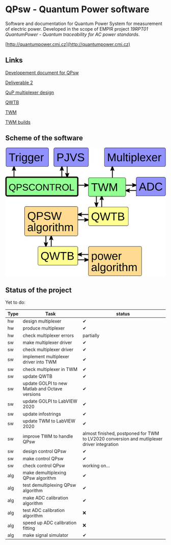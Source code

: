 # QPsw - Quantum Power software

Software and documentation for Quantum Power System for measurement of electric power.
Developed in the scope of EMPIR project *19RPT01 QuantumPower - Quantum traceability for AC power standards*.

[http://quantumpower.cmi.cz](http://quantumpower.cmi.cz)

## Links

[Developement document for QPsw](https://docs.google.com/document/d/e/2PACX-1vSt-puA1Wf-ZNfy9iknutrQ3dnUIzEJduiX1uOwK5efcjXYyhUTaYF88qtkRb6krcThQzF1a10YIxMh/pub)

[Deliverable 2](https://www.overleaf.com/read/mbrpmmtgjznh)

[QuP multiplexer design](https://github.com/rjiuzzol/QuP)

[QWTB](https://qwtb.github.io/qwtb/)

[TWM](https://github.com/smaslan/TWM)

[TWM builds](https://github.com/smaslan/TWM-builds)

## Scheme of the software
![](doc/img/QPsw-scheme.png)

## Status of the project
Yet to do:

Type | Task | status
-----|------|--------
hw | design multiplexer | ✔
hw | produce multiplexer | ✔
hw | check multiplexer errors | partially
sw | make multiplexer driver | ✔
sw | check multiplexer driver | ✔
sw | implement multiplexer driver into TWM | ✔
sw | check multiplexer in TWM | ✔
sw | update QWTB | ✔
sw | update GOLPI to new Matlab and Octave versions | ✔
sw | update GOLPI to LabVIEW 2020 | ✔
sw | update infostrings | ✔
sw | update TWM to LabVIEW 2020 | ✔
sw | improve TWM to handle QPsw | almost finished, postponed for TWM to LV2020 conversion and mutliplexer driver integration
sw | design control QPsw | ✔
sw | make control QPsw | ✔
sw | check control QPsw | working on…
alg | make demultiplexing QPsw algorithm | ✔
alg | test demultiplexing QPsw algorithm | ✔
alg | make ADC calibration algorithm | ✔
alg | test ADC calibration algorithm | ❌
alg | speed up ADC calibration fitting | ❌
alg | make signal simulator | ✔

